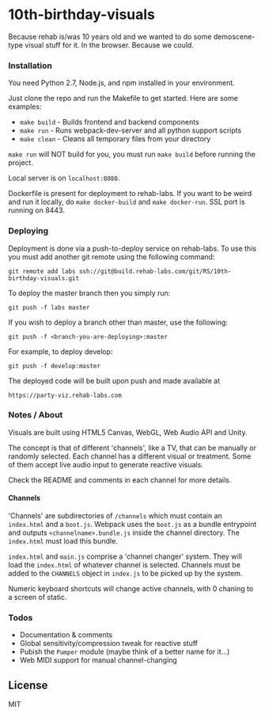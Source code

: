# 10th-birthday-visuals

Because rehab is/was 10 years old and we wanted to do some demoscene-type
visual stuff for it.  In the browser.  Because we could.

### Installation

You need Python 2.7, Node.js, and npm installed in your environment.

Just clone the repo and run the Makefile to get started. Here are some
examples:

  * `make build` - Builds frontend and backend components
  * `make run` - Runs webpack-dev-server and all python support scripts
  * `make clean` - Cleans all temporary files from your directory

`make run` will NOT build for you, you must run `make build` before running
the project.

Local server is on `localhost:8080`.

Dockerfile is present for deployment to rehab-labs. If you want to be weird
and run it locally, do `make docker-build` and `make docker-run`. SSL port is
running on 8443.

### Deploying

Deployment is done via a push-to-deploy service on rehab-labs. To use this
you must add another git remote using the following command:

`git remote add labs ssh://git@build.rehab-labs.com/git/RS/10th-birthday-visuals.git`

To deploy the master branch then you simply run:

`git push -f labs master`

If you wish to deploy a branch other than master, use the following:

`git push -f <branch-you-are-deploying>:master`

For example, to deploy develop:

`git push -f develop:master`

The deployed code will be built upon push and made available at

`https://party-viz.rehab-labs.com`

### Notes / About

Visuals are built using HTML5 Canvas, WebGL, Web Audio API and Unity.

The concept is that of different 'channels', like a TV, that can be manually
or randomly selected.  Each channel has a different visual or treatment.
Some of them accept live audio input to generate reactive visuals.

Check the README and comments in each channel for more details.

#### Channels

'Channels' are subdirectories of `/channels` which must contain an `index.html` and a `boot.js`.
Webpack uses the `boot.js` as a bundle entrypoint and outputs `<channelname>.bundle.js` inside the channel
directory.  The `index.html` must load this bundle.

`index.html` and `main.js` comprise a 'channel changer' system.  They will load the 
`index.html` of whatever channel is selected.  Channels must be added to the `CHANNELS` object 
in `index.js` to be picked up by the system.

Numeric keyboard shortcuts will change active channels, with 0 chaning to a screen of static.

### Todos

 - Documentation & comments
 - Global sensitivity/compression tweak for reactive stuff
 - Pubish the `Pumper` module (maybe think of a better name for it...)
 - Web MIDI support for manual channel-changing

License
----

MIT
